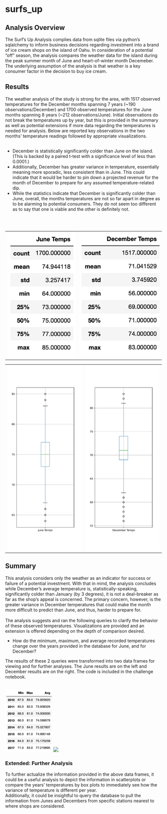 # surfs_up
## Analysis Overview
The Surf’s Up Analysis complies data from sqlite files via python’s sqlalchemy to inform business decisions regarding investment into a brand of ice cream shops on the island of Oahu. In consideration of a potential “off” season, the analysis compares the weather data for the island during the peak summer month of June and heart-of-winter month Decemeber. The underlying assumption of the analysis is that weather is a key consumer factor in the decision to buy ice cream.
## Results
The weather analysis of the study is strong for the area, with 1517 observed temperatures for the December months spanning 7 years (~190 observations/December) and 1700 observed temperatures for the June months spanning 8 years (~212 observations/June). Initial observations do not break the temperatures up by year, but this is provided in the summary as well as potential extensions if more data regarding the temperatures is needed for analysis. Below are reported key observations in the two months’ temperature readings followed by appropriate visualizations. <br /> <br />

* December is statistically significantly colder than June on the island. (This is backed by a paired t-test with a significance level of less than 0.0001.)
* Additionally, December has greater variance in temperature, essentially meaning more sporadic, less consistent than in June. This could indicate that it would be harder to pin down a projected revenue for the month of December to prepare for any assumed temperature-related dip.
* While the statistics indicate that December is significantly colder than June, overall, the months temperatures are not so far apart in degree as to be alarming to potential consumers. They do not seem too different as to say that one is viable and the other is definitely not. 
  
<br /> <br />

<table><tr>
<td> <img src="Data/June_Temps.png" alt="Drawing" style="width=30%;"/> </td>
<td> <img src="Data/Dec_temps.png" alt="Drawing" style="width=30%;"/> </td>
</tr></table> 

<table><tr>
<td> <img src="Data/Fig1.png" alt="Drawing" style="height: 105;"/> </td>
<td> <img src="Data/Fig2.png" alt="Drawing" style="height: 105;"/> </td>
</tr></table>

## Summary
This analysis considers only the weather as an indicator for success or failure of a potential investment. With that in mind, the analysis concludes while December’s average temperature is, statistically-speaking, significantly colder than January (by 3 degrees), it is not a deal-breaker as far as the shop’s appeal is concerned. The primary concern, however, is the greater variance in December temperatures that could make the month more difficult to predict than June, and thus, harder to prepare for. <br /> <br />
The analysis suggests and ran the following queries to clarify the behavior of these observed temperatures. Visualizations are provided and an extension is offered depending on the depth of comparison desired. 

* How do the minimum, maximum, and average recorded temperatures change over the years provided in the database for June, and for December? 

The results of these 2 queries were transformed into two data frames for viewing and for further analyses. The June results are on the left and December results are on the right. The code is included in the challenge notebook. <br /> <br />

<p float="middle">
  <img src="Data/june_stats_year.png" width="30%" />

  <img src=“Data/dec_stats_year.png” width=“30%” />
</p> 

### Extended: Further Analysis 
To further actualize the information provided in the above data frames, it could be a useful analysis to depict the information in scatterplots or compare the years’ temperatures by box plots to immediately see how the variance of temperature is different per year.  <br />
Additionally, it could be insightful to query the database to pull the information from Junes and Decembers from specific stations nearest to where shops are considered. 